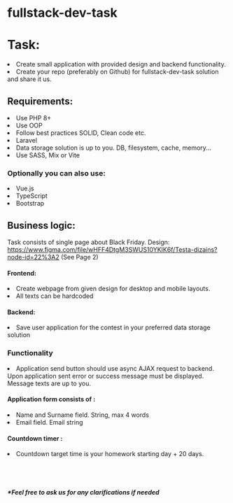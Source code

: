 # fullstack-dev-task

<h1>Task:</h1>

<li>Create small application with provided design and backend functionality.</li>
<li>Create your repo (preferably on Github) for fullstack-dev-task solution and share it us.</li>

<h2>Requirements:</h2>
<li>Use PHP 8+</li>
<li>Use OOP</li>
<li>Follow best practices SOLID, Clean code etc.</li>
<li>Laravel</li>
<li>Data storage solution is up to you. DB, filesystem, cache, memory... </li>
<li>Use SASS, Mix or Vite</li>

<h3>Optionally you can also use:</h3>
<li>Vue.js</li>
<li>TypeScript</li>
<li>Bootstrap</li>

<h2>Business logic:</h2>

Task consists of single page about Black Friday.
Design: https://www.figma.com/file/wHFF4DtgM3SWUS10YKIK6f/Testa-dizains?node-id=22%3A2   (See Page 2)

<h4>Frontend:</h4>
<li>Create webpage from given design for desktop and mobile layouts.</li>
<li>All texts can be hardcoded</li>

<h4>Backend:</h4>
<li>Save user application for the contest in your preferred data storage solution</li>

<h3>Functionality</h3>
<li>Application send button should use async AJAX request to backend. Upon application sent error or success message must be displayed. Message texts are up to you.</li>

<h4>Application form consists of :</h4>
<li>Name and Surname field. String, max 4 words</li>
<li>Email field. Email string</li>

<h4>Countdown timer :</h4>
<li>Countdown target time is your homework starting day + 20 days.</li>

<br>
<br>
<br>
<h5>*Feel free to ask us for any clarifications if needed</h5>
